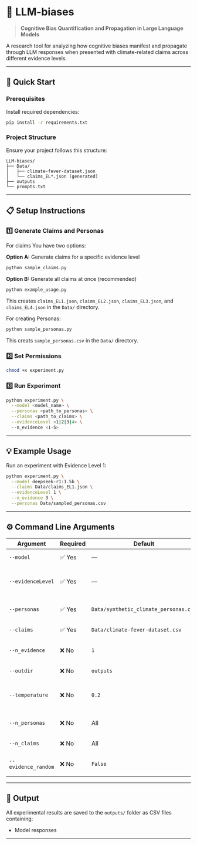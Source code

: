 <!-- # LLM-biases
Cognitive Bias Quantification and Propagation in LLMs

Quick Review:<br>
    1. Run the requirements.txt file to install required depenedencies (pip install -r requirements.txt)<br>
    2. The Persona file (synthetic_climate_personas) and dataset (climate-fever-dataset.json) should be under Data/ folder.<br>
    3. All the results will go to outputs/ folder.<br>
    4. Template of the prompts are available in the prompts.txt file. 

To run the code for a specific persona file and claim do the following:

    1. Geenerate the claims for each evidence level using sample_claims.py OR just use example_usage.py to generate all of them which will be under Data directory.
    2. Run `chmod +x experiment.py`<br> in project directory.
    3. Run `python experiment.py --model [model name] --personas [path to the personas] --claims [path to claims] --evidenceLevel [evidencelevel 1,2,3 or 4] --n_evidence [between 1 to 5]`<br>

For exmaple command for evidece level claims will be:<br>

`python experiment.py --model deepseek-r1:1.5b  --claims Data/claims_EL1.json  --evidenceLevel 1  --n_evidence 3 --personas Data/sampled_personas.csv`

# Command Line Arguments

| Argument | Requirement | Default Value | Description |
| :--- | :---: | :--- | :--- |
| **`--model`** | Required | N/A | Name of the **Ollama model** to use. |
| **`--evidenceLevel`** | Required | N/A | Determines which **prompt template** to use: 1 or 2 or 3 or 4. |
| **`--personas`** | Required | `Data/synthetic_climate_personas.csv` | Path to the **personas dataset** (CSV) containing demographic, cognitive, and belief attributes. |
| **`--claims`** | Required | `Data/climate-fever-dataset.csv` | Path to the **claims dataset** (JSON) containing the claim text and evidence entries (claims_EL1.json, claims_EL2.json, claims_EL3.json, claims_EL4.json) |
| **`--n_evidence`** | Optional | `1` | **Number of evidence snippets** to include (for evidence levels 2–4). |
| **`--outdir`** | Optional | `outputs` | **Output folder** where model results (CSV) will be saved. |
| **`--temperature`** | Optional | `0.2` | Controls **sampling randomness** (Lower = more deterministic). |
| **`--n_personas`** | Optional | All | **Number of personas** to sample (If not provided, all are used). |
| **`--n_claims`** | Optional | All | **Number of claims** to sample (If not provided, all are used). |
| **`--evidence_random`** | Required | `False` | If `True`, randomly samples `n_evidence` from each claim’s list instead of using the first ones. | -->


# 🧠 LLM-biases

> **Cognitive Bias Quantification and Propagation in Large Language Models**

A research tool for analyzing how cognitive biases manifest and propagate through LLM responses when presented with climate-related claims across different evidence levels.

---

## 🚀 Quick Start

### Prerequisites

Install required dependencies:

```bash
pip install -r requirements.txt
```

### Project Structure

Ensure your project follows this structure:

```
LLM-biases/
├── Data/
│   ├── climate-fever-dataset.json
│   └── claims_EL*.json (generated)
├── outputs
└── prompts.txt
```

---

## 📋 Setup Instructions

### 1️⃣ Generate Claims and Personas

For claims You have two options:

**Option A:** Generate claims for a specific evidence level
```bash
python sample_claims.py
```

**Option B:** Generate all claims at once (recommended)
```bash
python example_usage.py
```

This creates `claims_EL1.json`, `claims_EL2.json`, `claims_EL3.json`, and `claims_EL4.json` in the `Data/` directory.


For creating Personas:
```bash
python sample_personas.py
```

This creats `sample_personas.csv` in the `Data/` directory.

### 2️⃣ Set Permissions

```bash
chmod +x experiment.py
```

### 3️⃣ Run Experiment

```bash
python experiment.py \
  --model <model_name> \
  --personas <path_to_personas> \
  --claims <path_to_claims> \
  --evidenceLevel <1|2|3|4> \
  --n_evidence <1-5>
```

---

## 💡 Example Usage

Run an experiment with Evidence Level 1:

```bash
python experiment.py \
  --model deepseek-r1:1.5b \
  --claims Data/claims_EL1.json \
  --evidenceLevel 1 \
  --n_evidence 3 \
  --personas Data/sampled_personas.csv
```

---

## ⚙️ Command Line Arguments

| Argument | Required | Default | Description |
|----------|----------|---------|-------------|
| `--model` | ✅ Yes | — | Ollama model name to use |
| `--evidenceLevel` | ✅ Yes | — | Evidence level (1, 2, 3, or 4) determines prompt template |
| `--personas` | ✅ Yes | `Data/synthetic_climate_personas.csv` | Path to personas CSV file - use Data/personas.csv |
| `--claims` | ✅ Yes | `Data/climate-fever-dataset.csv` | Path to claims JSON file |
| `--n_evidence` | ❌ No | `1` | Number of evidence snippets (for levels 2–4) |
| `--outdir` | ❌ No | `outputs` | Output directory for results |
| `--temperature` | ❌ No | `0.2` | Sampling temperature (lower = more deterministic) |
| `--n_personas` | ❌ No | All | Number of personas to sample |
| `--n_claims` | ❌ No | All | Number of claims to sample |
| `--evidence_random` | ❌ No | `False` | Randomly sample evidence instead of using first ones |

---

## 📂 Output

All experimental results are saved to the `outputs/` folder as CSV files containing:
- Model responses
---
